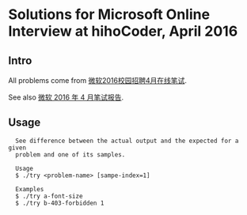 # Solutions for Microsoft Online Interview at hihoCoder, April 2016

## Intro

All problems come from [微软2016校园招聘4月在线笔试](http://hihocoder.com/contest/mstest2016april1/problems).

See also [微软 2016 年 4 月笔试报告](http://arrowrowe.me/#!/blog/2016/ms-interview).

## Usage

```
  See difference between the actual output and the expected for a given
  problem and one of its samples.

  Usage
  $ ./try <problem-name> [sampe-index=1]

  Examples
  $ ./try a-font-size
  $ ./try b-403-forbidden 1
```
